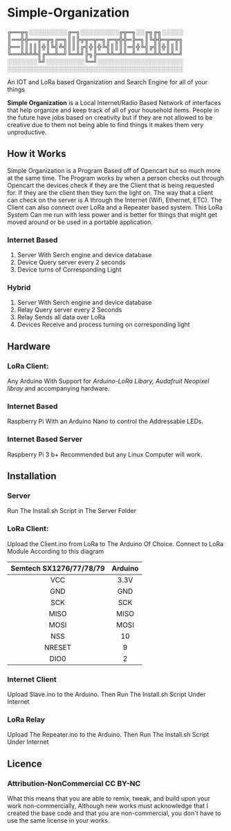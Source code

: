 # Simple-Organization

╔══╦╗░░░░░░░░░╔═╗░░░░░░░░░╔╦═╗░░╔╗╔╗░░░░░
║══╬╬══╦═╦╗╔═╗║║╠╦╦═╦═╗╔═╦╬╬═╠═╗║╚╬╬═╦═╦╗
╠══║║║║║╬║╚╣╩╣║║║╔╣╬║╬╚╣║║║║═╣╬╚╣╔╣║╬║║║║
╚══╩╩╩╩╣╔╩═╩═╝╚═╩╝╠╗╠══╩╩═╩╩═╩══╩═╩╩═╩╩═╝
░░░░░░░╚╝░░░░░░░░░╚═╝░░░░░░░░░░░░░░░░░░░░
░░░░░░░░░░░░░░░░░░░░░░░░░░░░░░░░░░░░░░░░░


An IOT and LoRa based Organization and Search Engine for all of your things

**Simple Organization** is a Local Internet/Radio Based Network of interfaces that
help organize and keep track of all of your household items. People in the future have jobs based on creativity but if they are not allowed to be creative due to them not being able to find things it makes them very unproductive.

## How it Works
Simple Organization is a Program Based off of Opencart but so much more at the same time.
The Program works by when a person checks out through Opencart the devices check if they are
the Client that is being requested for. If they are the client then they turn the light on.
The way that a client can check on the server is A through the Internet (Wifi, Ethernet, ETC).
The Client can also connect over LoRa and a Repeater based system. This LoRa System Can me run
with less power and is better for things that might get moved around or be used in a portable
application.
### Internet Based
1. Server With Serch engine and device database
2. Device Query server every 2 seconds 
3. Device turns of Corresponding Light

### Hybrid
1. Server With Serch engine and device database
2. Relay Query server every 2 Seconds
3. Relay Sends all data over LoRa
4. Devices Receive and process turning on corresponding light


## Hardware
### LoRa Client:
Any Arduino With Support for *Arduino-LoRa Libary, Audafruit Neopixel libray*  and accompanying hardware.

### Internet Based
Raspberry Pi With an Arduino Nano to control the Addressable LEDs. 

### Internet Based Server
Raspberry Pi 3 b+ Recommended but any Linux Computer will work.

## Installation
### Server
Run The Install.sh Script in The Server Folder

### LoRa Client: 
Upload the Client.ino from LoRa to The Arduino Of Choice. 
Connect to LoRa Module According to this diagram

| Semtech SX1276/77/78/79 | Arduino |
| :---------------------: | :------:|
| VCC | 3.3V |
| GND | GND |
| SCK | SCK |
| MISO | MISO |
| MOSI | MOSI |
| NSS | 10 |
| NRESET | 9 |
| DIO0 | 2 |

### Internet Client
Upload Slave.ino to the Arduino. Then Run The Install.sh Script Under Internet

### LoRa Relay
Upload The Repeater.ino to the Arduino. Then Run The Install.sh Script Under Internet

## Licence
### Attribution-NonCommercial CC BY-NC
What this means that you are able to remix, tweak, and build upon your work non-commercially, Although new works must acknowledge
that I created the base code and that you are non-commercial, you don't have to use the same license in your works.  
